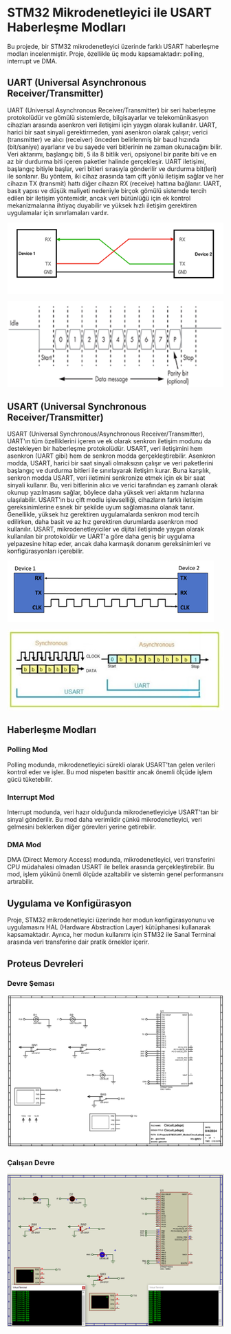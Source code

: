 # STM32 Mikrodenetleyici ile USART Haberleşme Modları

Bu projede, bir STM32 mikrodenetleyici üzerinde farklı USART haberleşme modları incelenmiştir. Proje, özellikle üç modu kapsamaktadır: polling, interrupt ve DMA.

## UART (Universal Asynchronous Receiver/Transmitter)

UART (Universal Asynchronous Receiver/Transmitter) bir seri haberleşme protokolüdür ve gömülü sistemlerde, bilgisayarlar ve telekomünikasyon cihazları arasında asenkron veri iletişimi için yaygın olarak kullanılır. UART, harici bir saat sinyali gerektirmeden, yani asenkron olarak çalışır; verici (transmitter) ve alıcı (receiver) önceden belirlenmiş bir baud hızında (bit/saniye) ayarlanır ve bu sayede veri bitlerinin ne zaman okunacağını bilir. Veri aktarımı, başlangıç biti, 5 ila 8 bitlik veri, opsiyonel bir parite biti ve en az bir durdurma biti içeren paketler halinde gerçekleşir. UART iletişimi, başlangıç bitiyle başlar, veri bitleri sırasıyla gönderilir ve durdurma bit(leri) ile sonlanır. Bu yöntem, iki cihaz arasında tam çift yönlü iletişim sağlar ve her cihazın TX (transmit) hattı diğer cihazın RX (receive) hattına bağlanır. UART, basit yapısı ve düşük maliyeti nedeniyle birçok gömülü sistemde tercih edilen bir iletişim yöntemidir, ancak veri bütünlüğü için ek kontrol mekanizmalarına ihtiyaç duyabilir ve yüksek hızlı iletişim gerektiren uygulamalar için sınırlamaları vardır.

![UART](images\UART-1.png)

![UART](images\UART-2.png)

## USART (Universal Synchronous Receiver/Transmitter)

USART (Universal Synchronous/Asynchronous Receiver/Transmitter), UART'ın tüm özelliklerini içeren ve ek olarak senkron iletişim modunu da destekleyen bir haberleşme protokolüdür. USART, veri iletişimini hem asenkron (UART gibi) hem de senkron modda gerçekleştirebilir. Asenkron modda, USART, harici bir saat sinyali olmaksızın çalışır ve veri paketlerini başlangıç ve durdurma bitleri ile sınırlayarak iletişim kurar. Buna karşılık, senkron modda USART, veri iletimini senkronize etmek için ek bir saat sinyali kullanır. Bu, veri bitlerinin alıcı ve verici tarafından eş zamanlı olarak okunup yazılmasını sağlar, böylece daha yüksek veri aktarım hızlarına ulaşılabilir. USART’ın bu çift modlu işlevselliği, cihazların farklı iletişim gereksinimlerine esnek bir şekilde uyum sağlamasına olanak tanır. Genellikle, yüksek hız gerektiren uygulamalarda senkron mod tercih edilirken, daha basit ve az hız gerektiren durumlarda asenkron mod kullanılır. USART, mikrodenetleyiciler ve dijital iletişimde yaygın olarak kullanılan bir protokoldür ve UART'a göre daha geniş bir uygulama yelpazesine hitap eder, ancak daha karmaşık donanım gereksinimleri ve konfigürasyonları içerebilir.

![USART](images\USART-1.png)

![USART](images\USART-2.jpg)

## Haberleşme Modları

### Polling Mod

Polling modunda, mikrodenetleyici sürekli olarak USART'tan gelen verileri kontrol eder ve işler. Bu mod nispeten basittir ancak önemli ölçüde işlem gücü tüketebilir.

### Interrupt Mod

Interrupt modunda, veri hazır olduğunda mikrodenetleyiciye USART'tan bir sinyal gönderilir. Bu mod daha verimlidir çünkü mikrodenetleyici, veri gelmesini beklerken diğer görevleri yerine getirebilir.

### DMA Mod

DMA (Direct Memory Access) modunda, mikrodenetleyici, veri transferini CPU müdahalesi olmadan USART ile bellek arasında gerçekleştirebilir. Bu mod, işlem yükünü önemli ölçüde azaltabilir ve sistemin genel performansını artırabilir.

## Uygulama ve Konfigürasyon

Proje, STM32 mikrodenetleyici üzerinde her modun konfigürasyonunu ve uygulamasını HAL (Hardware Abstraction Layer) kütüphanesi kullanarak kapsamaktadır. Ayrıca, her modun kullanımı için STM32 ile Sanal Terminal arasında veri transferine dair pratik örnekler içerir.

## Proteus Devreleri

### Devre Şeması

![Devre](images\Circuit.BMP)

### Çalışan Devre

![Devre-Çalışan](images\Circuit-Working.png)